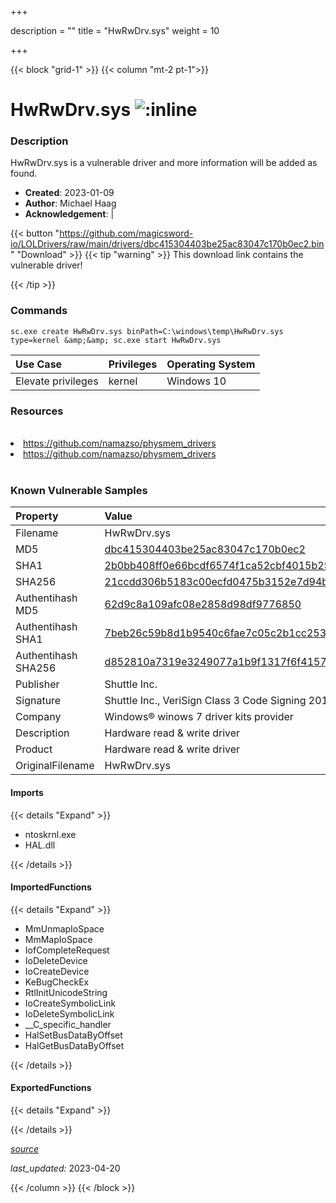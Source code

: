 +++

description = ""
title = "HwRwDrv.sys"
weight = 10

+++


{{< block "grid-1" >}}
{{< column "mt-2 pt-1">}}


# HwRwDrv.sys ![:inline](/images/twitter_verified.png) 


### Description

HwRwDrv.sys is a vulnerable driver and more information will be added as found.

- **Created**: 2023-01-09
- **Author**: Michael Haag
- **Acknowledgement**:  | [](https://twitter.com/)

{{< button "https://github.com/magicsword-io/LOLDrivers/raw/main/drivers/dbc415304403be25ac83047c170b0ec2.bin" "Download" >}}
{{< tip "warning" >}}
This download link contains the vulnerable driver!

{{< /tip >}}

### Commands

```
sc.exe create HwRwDrv.sys binPath=C:\windows\temp\HwRwDrv.sys type=kernel &amp;&amp; sc.exe start HwRwDrv.sys
```

| Use Case | Privileges | Operating System | 
|:---- | ---- | ---- |
| Elevate privileges | kernel | Windows 10 |

### Resources
<br>
<li><a href=" https://github.com/namazso/physmem_drivers"> https://github.com/namazso/physmem_drivers</a></li>
<li><a href="https://github.com/namazso/physmem_drivers">https://github.com/namazso/physmem_drivers</a></li>
<br>

### Known Vulnerable Samples

| Property           | Value |
|:-------------------|:------|
| Filename           | HwRwDrv.sys |
| MD5                | [dbc415304403be25ac83047c170b0ec2](https://www.virustotal.com/gui/file/dbc415304403be25ac83047c170b0ec2) |
| SHA1               | [2b0bb408ff0e66bcdf6574f1ca52cbf4015b257b](https://www.virustotal.com/gui/file/2b0bb408ff0e66bcdf6574f1ca52cbf4015b257b) |
| SHA256             | [21ccdd306b5183c00ecfd0475b3152e7d94b921e858e59b68a03e925d1715f21](https://www.virustotal.com/gui/file/21ccdd306b5183c00ecfd0475b3152e7d94b921e858e59b68a03e925d1715f21) |
| Authentihash MD5   | [62d9c8a109afc08e2858d98df9776850](https://www.virustotal.com/gui/search/authentihash%253A62d9c8a109afc08e2858d98df9776850) |
| Authentihash SHA1  | [7beb26c59b8d1b9540c6fae7c05c2b1cc2537e54](https://www.virustotal.com/gui/search/authentihash%253A7beb26c59b8d1b9540c6fae7c05c2b1cc2537e54) |
| Authentihash SHA256| [d852810a7319e3249077a1b9f1317f6f4157a19bb99b90063d118c30c2c84ac2](https://www.virustotal.com/gui/search/authentihash%253Ad852810a7319e3249077a1b9f1317f6f4157a19bb99b90063d118c30c2c84ac2) |
| Publisher         | Shuttle Inc. |
| Signature         | Shuttle Inc., VeriSign Class 3 Code Signing 2010 CA, VeriSign   |
| Company           | Windows® winows 7 driver kits provider |
| Description       | Hardware read &amp; write driver |
| Product           | Hardware read &amp; write driver |
| OriginalFilename  | HwRwDrv.sys |


#### Imports
{{< details "Expand" >}}
* ntoskrnl.exe
* HAL.dll

{{< /details >}}
#### ImportedFunctions
{{< details "Expand" >}}
* MmUnmapIoSpace
* MmMapIoSpace
* IofCompleteRequest
* IoDeleteDevice
* IoCreateDevice
* KeBugCheckEx
* RtlInitUnicodeString
* IoCreateSymbolicLink
* IoDeleteSymbolicLink
* __C_specific_handler
* HalSetBusDataByOffset
* HalGetBusDataByOffset

{{< /details >}}
#### ExportedFunctions
{{< details "Expand" >}}

{{< /details >}}


[*source*](https://github.com/magicsword-io/LOLDrivers/tree/main/yaml/hwrwdrv.yaml)

*last_updated:* 2023-04-20








{{< /column >}}
{{< /block >}}
